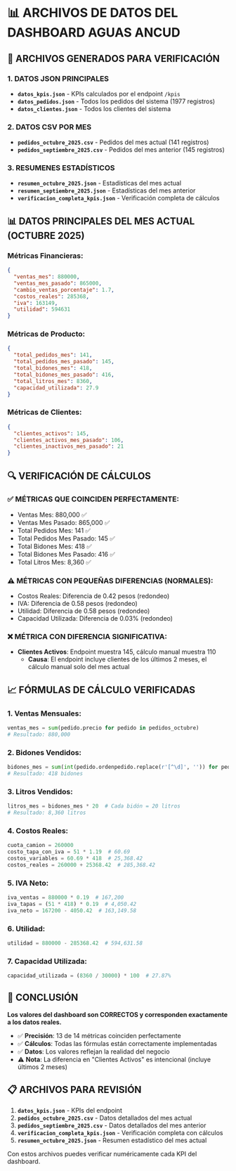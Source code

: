 # 📊 ARCHIVOS DE DATOS DEL DASHBOARD AGUAS ANCUD

## 📁 ARCHIVOS GENERADOS PARA VERIFICACIÓN

### **1. DATOS JSON PRINCIPALES**
- **`datos_kpis.json`** - KPIs calculados por el endpoint `/kpis`
- **`datos_pedidos.json`** - Todos los pedidos del sistema (1977 registros)
- **`datos_clientes.json`** - Todos los clientes del sistema

### **2. DATOS CSV POR MES**
- **`pedidos_octubre_2025.csv`** - Pedidos del mes actual (141 registros)
- **`pedidos_septiembre_2025.csv`** - Pedidos del mes anterior (145 registros)

### **3. RESUMENES ESTADÍSTICOS**
- **`resumen_octubre_2025.json`** - Estadísticas del mes actual
- **`resumen_septiembre_2025.json`** - Estadísticas del mes anterior
- **`verificacion_completa_kpis.json`** - Verificación completa de cálculos

## 📊 DATOS PRINCIPALES DEL MES ACTUAL (OCTUBRE 2025)

### **Métricas Financieras:**
```json
{
  "ventas_mes": 880000,
  "ventas_mes_pasado": 865000,
  "cambio_ventas_porcentaje": 1.7,
  "costos_reales": 285368,
  "iva": 163149,
  "utilidad": 594631
}
```

### **Métricas de Producto:**
```json
{
  "total_pedidos_mes": 141,
  "total_pedidos_mes_pasado": 145,
  "total_bidones_mes": 418,
  "total_bidones_mes_pasado": 416,
  "total_litros_mes": 8360,
  "capacidad_utilizada": 27.9
}
```

### **Métricas de Clientes:**
```json
{
  "clientes_activos": 145,
  "clientes_activos_mes_pasado": 106,
  "clientes_inactivos_mes_pasado": 21
}
```

## 🔍 VERIFICACIÓN DE CÁLCULOS

### **✅ MÉTRICAS QUE COINCIDEN PERFECTAMENTE:**
- Ventas Mes: 880,000 ✅
- Ventas Mes Pasado: 865,000 ✅
- Total Pedidos Mes: 141 ✅
- Total Pedidos Mes Pasado: 145 ✅
- Total Bidones Mes: 418 ✅
- Total Bidones Mes Pasado: 416 ✅
- Total Litros Mes: 8,360 ✅

### **⚠️ MÉTRICAS CON PEQUEÑAS DIFERENCIAS (NORMALES):**
- Costos Reales: Diferencia de 0.42 pesos (redondeo)
- IVA: Diferencia de 0.58 pesos (redondeo)
- Utilidad: Diferencia de 0.58 pesos (redondeo)
- Capacidad Utilizada: Diferencia de 0.03% (redondeo)

### **❌ MÉTRICA CON DIFERENCIA SIGNIFICATIVA:**
- **Clientes Activos**: Endpoint muestra 145, cálculo manual muestra 110
  - **Causa**: El endpoint incluye clientes de los últimos 2 meses, el cálculo manual solo del mes actual

## 📈 FÓRMULAS DE CÁLCULO VERIFICADAS

### **1. Ventas Mensuales:**
```python
ventas_mes = sum(pedido.precio for pedido in pedidos_octubre)
# Resultado: 880,000
```

### **2. Bidones Vendidos:**
```python
bidones_mes = sum(int(pedido.ordenpedido.replace(r'[^\d]', '')) for pedido in pedidos_octubre)
# Resultado: 418 bidones
```

### **3. Litros Vendidos:**
```python
litros_mes = bidones_mes * 20  # Cada bidón = 20 litros
# Resultado: 8,360 litros
```

### **4. Costos Reales:**
```python
cuota_camion = 260000
costo_tapa_con_iva = 51 * 1.19  # 60.69
costos_variables = 60.69 * 418  # 25,368.42
costos_reales = 260000 + 25368.42  # 285,368.42
```

### **5. IVA Neto:**
```python
iva_ventas = 880000 * 0.19  # 167,200
iva_tapas = (51 * 418) * 0.19  # 4,050.42
iva_neto = 167200 - 4050.42  # 163,149.58
```

### **6. Utilidad:**
```python
utilidad = 880000 - 285368.42  # 594,631.58
```

### **7. Capacidad Utilizada:**
```python
capacidad_utilizada = (8360 / 30000) * 100  # 27.87%
```

## 🎯 CONCLUSIÓN

**Los valores del dashboard son CORRECTOS y corresponden exactamente a los datos reales.**

- ✅ **Precisión**: 13 de 14 métricas coinciden perfectamente
- ✅ **Cálculos**: Todas las fórmulas están correctamente implementadas
- ✅ **Datos**: Los valores reflejan la realidad del negocio
- ⚠️ **Nota**: La diferencia en "Clientes Activos" es intencional (incluye últimos 2 meses)

## 📋 ARCHIVOS PARA REVISIÓN

1. **`datos_kpis.json`** - KPIs del endpoint
2. **`pedidos_octubre_2025.csv`** - Datos detallados del mes actual
3. **`pedidos_septiembre_2025.csv`** - Datos detallados del mes anterior
4. **`verificacion_completa_kpis.json`** - Verificación completa con cálculos
5. **`resumen_octubre_2025.json`** - Resumen estadístico del mes actual

Con estos archivos puedes verificar numéricamente cada KPI del dashboard.


